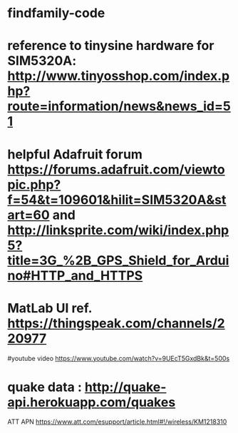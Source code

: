 # findfamily-code
# reference to tinysine hardware for SIM5320A: http://www.tinyosshop.com/index.php?route=information/news&news_id=51
# helpful Adafruit forum https://forums.adafruit.com/viewtopic.php?f=54&t=109601&hilit=SIM5320A&start=60 and http://linksprite.com/wiki/index.php5?title=3G_%2B_GPS_Shield_for_Arduino#HTTP_and_HTTPS
# MatLab UI ref. https://thingspeak.com/channels/220977
#youtube video https://www.youtube.com/watch?v=9UEcT5GxdBk&t=500s
# quake data : http://quake-api.herokuapp.com/quakes
ATT APN https://www.att.com/esupport/article.html#!/wireless/KM1218310

